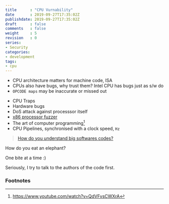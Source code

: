 ```yaml
---
title      : "CPU Vurnability"
date       : 2019-09-27T17:35:02Z
publishdate: 2019-09-27T17:35:02Z
draft      : false
comments   : false
weight     : 5
revision   : 0
series:
- Security
categories:
- development
tags:
- cpu
---
```


* CPU architecture matters for machine code, ISA
* CPUs also have bugs, why trust them? Intel CPU has bugs just as s/w do
* `OPCODE maps` may be inaccurate or missed out
<!-- more -->

* CPU Traps
* Hardware bugs
* DoS attack against processsor itself
* [x86 processor fuzzer](https://github.com/xoreaxeaxeax/sandsifter)
* The art of computer programming[^3]
* CPU Pipelines, synchronised with a clock speed, `Hz`

> [How do you understand big softwares codes?](https://softwareengineering.stackexchange.com/questions/6395/how-do-you-dive-into-large-code-bases)

How do you eat an elephant?

One bite at a time :)

Seriously, I try to talk to the authors of the code first.

### Footnotes

[^1]: https://www.blackhat.com/docs/us-17/thursday/us-17-Domas-Breaking-The-x86-ISA.pdf
[^2]: https://www.youtube.com/watch?v=KrksBdWcZgQ
[^3]: https://www.youtube.com/watch?v=QdVFvsCWXrA
